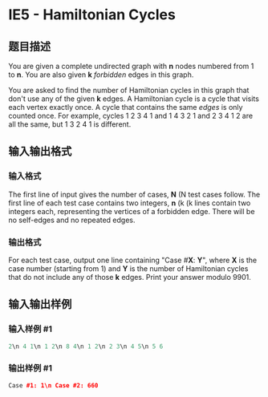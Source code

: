 # IE5 - Hamiltonian Cycles

## 题目描述

You are given a complete undirected graph with **n** nodes numbered from 1 to **n**. You are also given **k** _forbidden_ edges in this graph.

You are asked to find the number of Hamiltonian cycles in this graph that don't use any of the given **k** edges. A Hamiltonian cycle is a cycle that visits each vertex exactly once. A cycle that contains the same _edges_ is only counted once. For example, cycles 1 2 3 4 1 and 1 4 3 2 1 and 2 3 4 1 2 are all the same, but 1 3 2 4 1 is different.

## 输入输出格式

### 输入格式

The first line of input gives the number of cases, **N** (N test cases follow. The first line of each test case contains two integers, **n** (k (k lines contain two integers each, representing the vertices of a forbidden edge. There will be no self-edges and no repeated edges.

### 输出格式

For each test case, output one line containing "Case #**X**: **Y**", where **X** is the case number (starting from 1) and **Y** is the number of Hamiltonian cycles that do not include any of those **k** edges. Print your answer modulo 9901.

## 输入输出样例

### 输入样例 #1

```cpp
2\n 4 1\n 1 2\n 8 4\n 1 2\n 2 3\n 4 5\n 5 6
```


### 输出样例 #1

```cpp
Case #1: 1\n Case #2: 660
```


